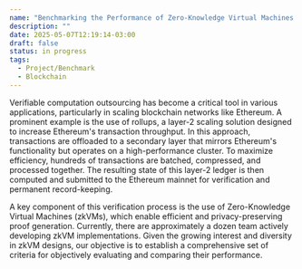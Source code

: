 ```yaml
---
name: "Benchmarking the Performance of Zero-Knowledge Virtual Machines (zkVMs)"
description: ""
date: 2025-05-07T12:19:14-03:00
draft: false
status: in progress
tags:
  - Project/Benchmark
  - Blockchain
---
```


Verifiable computation outsourcing has become a critical tool in various applications, particularly in scaling blockchain networks like Ethereum. A prominent example is the use of rollups, a layer-2 scaling solution designed to increase Ethereum's transaction throughput. In this approach, transactions are offloaded to a secondary layer that mirrors Ethereum's functionality but operates on a high-performance cluster. To maximize efficiency, hundreds of transactions are batched, compressed, and processed together. The resulting state of this layer-2 ledger is then computed and submitted to the Ethereum mainnet for verification and permanent record-keeping.

A key component of this verification process is the use of Zero-Knowledge Virtual Machines (zkVMs), which enable efficient and privacy-preserving proof generation. Currently, there are approximately a dozen team actively developing zkVM implementations. Given the growing interest and diversity in zkVM designs, our objective is to establish a comprehensive set of criteria for objectively evaluating and comparing their performance.